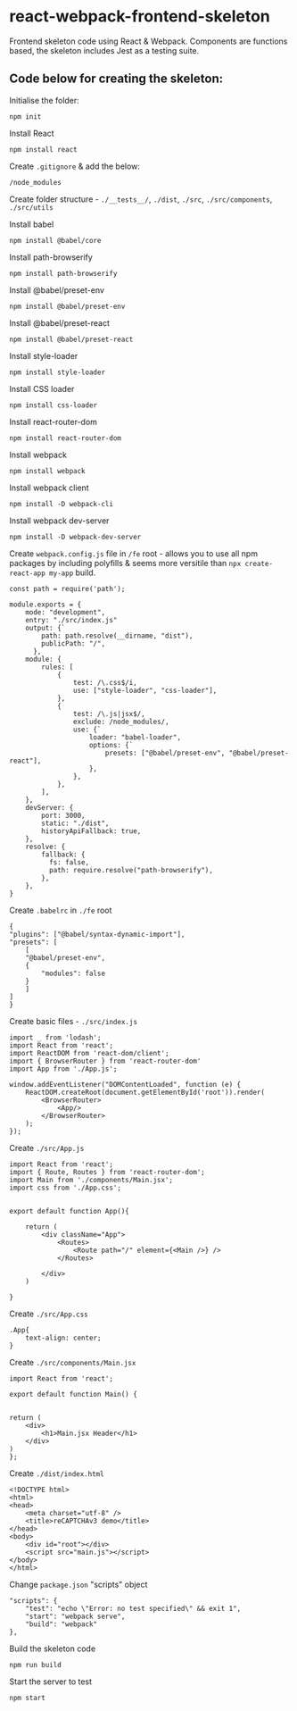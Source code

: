 # react-webpack-frontend-skeleton
Frontend skeleton code using React &amp; Webpack. Components are functions based, the skeleton includes Jest as a testing suite.


## Code below for creating the skeleton:

Initialise the folder:

    npm init

Install React

    npm install react
    
Create `.gitignore` & add the below:

    /node_modules

Create folder structure - `./__tests__/`, `./dist`, `./src`, `./src/components`, `./src/utils`

Install babel

    npm install @babel/core

Install path-browserify

    npm install path-browserify

Install @babel/preset-env

    npm install @babel/preset-env

Install @babel/preset-react

    npm install @babel/preset-react

Install style-loader

    npm install style-loader

Install CSS loader

    npm install css-loader

Install react-router-dom

    npm install react-router-dom

Install webpack

    npm install webpack

Install webpack client

    npm install -D webpack-cli

Install webpack dev-server

    npm install -D webpack-dev-server

Create `webpack.config.js` file in `/fe` root - allows you to use all npm packages by including polyfills & seems more versitile than `npx create-react-app my-app` build.

    const path = require('path');

    module.exports = {
        mode: "development",
        entry: "./src/index.js"
        output: {`
            path: path.resolve(__dirname, "dist"),
            publicPath: "/",
          },
        module: {
            rules: [
                {
                    test: /\.css$/i,
                    use: ["style-loader", "css-loader"],
                },
                {
                    test: /\.js|jsx$/,
                    exclude: /node_modules/,
                    use: {`
                        loader: "babel-loader",
                        options: {`
                            presets: ["@babel/preset-env", "@babel/preset-react"],
                        },
                    },
                },
            ],
        },
        devServer: {
            port: 3000,
            static: "./dist",
            historyApiFallback: true,
        },
        resolve: {
            fallback: {
              fs: false,
              path: require.resolve("path-browserify"),
            },
        },
    }

Create `.babelrc` in `./fe` root

    {
    "plugins": ["@babel/syntax-dynamic-import"],
    "presets": [
        [
        "@babel/preset-env",
        {
            "modules": false
        }
        ]
    ]
    }

Create basic files - `./src/index.js`

    import _ from 'lodash';
    import React from 'react';
    import ReactDOM from 'react-dom/client';
    import { BrowserRouter } from 'react-router-dom'
    import App from './App.js';

    window.addEventListener("DOMContentLoaded", function (e) {
        ReactDOM.createRoot(document.getElementById('root')).render(
            <BrowserRouter>
                <App/>
            </BrowserRouter>
        );
    });

Create `./src/App.js`

    import React from 'react';
    import { Route, Routes } from 'react-router-dom';
    import Main from './components/Main.jsx';
    import css from './App.css';


    export default function App(){

        return (
            <div className="App">
                <Routes>
                    <Route path="/" element={<Main />} />
                </Routes>

            </div>
        )

    }

Create `./src/App.css`

    .App{
        text-align: center;
    }

Create `./src/components/Main.jsx`

    import React from 'react';

    export default function Main() {


    return (
        <div>
            <h1>Main.jsx Header</h1>
        </div>
    )
    };

Create `./dist/index.html`

    <!DOCTYPE html>
    <html>
    <head>
        <meta charset="utf-8" />
        <title>reCAPTCHAv3 demo</title>
    </head>
    <body>
        <div id="root"></div>
        <script src="main.js"></script>
    </body>
    </html>

Change `package.json` "scripts" object

    "scripts": {
        "test": "echo \"Error: no test specified\" && exit 1",
        "start": "webpack serve",
        "build": "webpack"
    },

Build the skeleton code

    npm run build

Start the server to test

    npm start